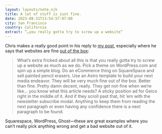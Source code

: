 ```yaml
---
layout: layouts/note.njk
title: A lot of stuff is just fine.
date: 2023-08-31T13:54:57-07:00
city: San Francisco
country: California
extract: “…you really gotta try to screw up a website”
---
```


Chris makes a really good point in his reply to [my post](https://robinrendle.com/notes/why-are-websites-embarrassing/), especially where he says that websites are fine [out of the box](https://chriscoyier.net/2023/08/31/a-lot-of-stuff-is-just-fine/):

> What’s extra fricked about all this is that you really gotta try to screw up a website as much as we do. Pick a theme on WordPress.com and spin up a simple blog. Do an eCommerce thing on SquareSpace and sell painted pencil erasers. Use an Astro template to build your next media endeavor. They will be very much fine out of the box. Better than fine. Pretty damn decent, really. They get not-fine when we’re like… you know what this article needs? A sticky position ad for Geico right in the middle of it. And if they scroll past that, hit ’em with the newsletter subscribe modal. Anything to keep them from reading the next paragraph or even having any confidence there is a next paragraph to be found.

Squarespace, WordPress, Ghost—these are great examples where you can’t really pick anything wrong and get a bad website out of it.  